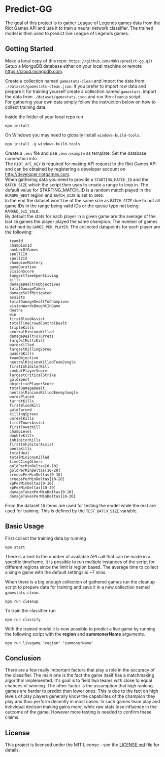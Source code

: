 # Predict-GG

The goal of this project is to gather League of Legends games data from the Riot Games API and use it to train a neural network classifier. The trained model is then used to predict live League of Legends games.

## Getting Started

Make a local copy of this repo: `https://github.com/M0kY/predict-gg.git`  
Setup a MongoDB database either on your local machine or remote https://cloud.mongodb.com.

Create a collection named `gamestats-clean` and import the data from `./dataset/gamestats-clean.json`. If you prefer to import raw data and
prepare it for training yourself create a collection named `gamestats`, import the data from `./dataset/gamestats.json` and run the `cleanup` script.   
For gathering your own data simply follow the instruction below on how to collect training data.

Inside the folder of your local repo run  
```
npm install
```

On Windows you may need to globally install `windows-build-tools`.
```
npm install -g windows-build-tools
```

Create a `.env` file and use `.env.example` as template. Set the database connection info.  
The `RIOT_API_KEY` is required for making API request to the Riot Games API and can be obtained by registering a developer account on http://developer.riotgames.com.  
When gathering data you need to provide a `STARTING_MATCH_ID` and the `BATCH_SIZE` which the script then uses to create a range to loop in. The default value for STARTING_MATCH_ID is a random match played in the `EUROPE_WEST` region and `BATCH_SIZE` is set to `1000`.  
In the end the dataset won't be of the same size as `BATCH_SIZE` due to not all game IDs in the range being valid IDs or the queue type not being `RANKED_5x5_SOLO`.  
By default the stats for each player in a given game are the average of the
last `30` games the player played the same champion. The number of games is defined by `GAMES_PER_PLAYER`.
The collected datapoints for each player are the following:

```
  teamId
  championId
  numberOfGames
  spell1Id
  spell2Id
  championMastery
  gameDuration
  visionScore
  longestTimeSpentLiving
  kills
  damageDealtToObjectives
  totalDamageTaken
  damageSelfMitigated
  assists
  totalDamageDealtToChampions
  visionWardsBoughtInGame
  deaths
  win
  firstBloodAssist
  totalTimeCrowdControlDealt
  tripleKills
  neutralMinionsKilled
  damageDealtToTurrets
  largestMultiKill
  wardsKilled
  largestKillingSpree
  quadraKills
  teamObjective
  neutralMinionsKilledTeamJungle
  firstInhibitorKill
  combatPlayerScore
  largestCriticalStrike
  goldSpent
  objectivePlayerScore
  totalDamageDealt
  neutralMinionsKilledEnemyJungle
  wardsPlaced
  turretKills
  firstBloodKill
  goldEarned
  killingSprees
  unrealKills
  firstTowerAssist
  firstTowerKill
  champLevel
  doubleKills
  inhibitorKills
  firstInhibitorAssist
  pentaKills
  totalHeal
  totalMinionsKilled
  timeCCingOthers
  goldPerMinDeltas[0-10]
  goldPerMinDeltas[10-20]
  creepsPerMinDeltas[0-10]
  creepsPerMinDeltas[10-20]
  xpPerMinDeltas[0-10]
  xpPerMinDeltas[10-20]
  damageTakenPerMinDeltas[0-10]
  damageTakenPerMinDeltas[10-20]
```

From the dataset `10` items are used for testing the model while the rest are used for training. This is defined by the `TEST_BATCH_SIZE` variable.

## Basic Usage

First collect the training data by running  
```
npm start
```

There is a limit to the number of available API call that can be made in a specific timeframe. It is possible to run multiple instances of the script for different regions since the limit is region based. The average time to collect a single game with the default settings is ~7 mins.

When there is a big enough collection of gathered games run the cleanup script to prepare data for training and save it in a new collection named `gamestats-clean`.

```
npm run cleanup
```

To train the classifier run

```
npm run classify
```

With the trained model it is now possible to predict a live game by running the following script with the **region** and **summonerName** arguments.

```
npm run livegame "region" "summonerName"
```

## Conclusion

There are a few really important factors that play a role in the accuracy of the classifier. The main one is the fact the game itself has a matchmaking algorithm implemented. It's goal is to field two teams with close to equal chances of winning. The other factor is the assumption that high ranking games are harder to predict then lower ones. This is due to the fact on high levels of play players generally know the capabilites of the champion they play and thus perform decently in most cases. In such games team play and individual decison making gains more, while raw stats lose influence in the outcome of the game. However more testing is needed to confirm these claims.

## License

This project is licensed under the MIT License - see the [LICENSE.md](LICENSE.md) file for details.
